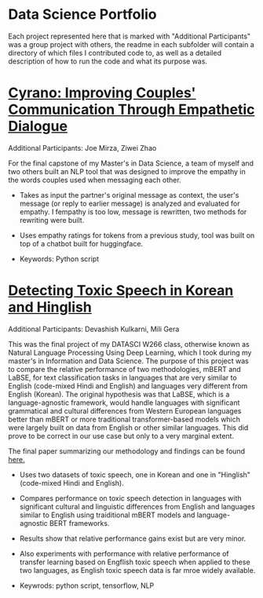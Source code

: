 # Data Science Portfolio
Each project represented here that is marked with "Additional Participants" was a group project with others, the readme in each subfolder will contain a directory of which files I contributed code to, as well as a detailed description of how to run the code and what its purpose was.

# [Cyrano: Improving Couples' Communication Through Empathetic Dialogue](https://github.com/jaredcdec/Data_Science_Example_Projects-Cyrano)
Additional Participants: Joe Mirza, Ziwei Zhao

For the final capstone of my Master's in Data Science, a team of myself and two others built an NLP tool that was designed to improve the empathy in the words couples used when messaging each other. 

- Takes as input the partner's original message as context, the user's message (or reply to earlier message) is analyzed and evaluated for empathy. I fempathy is too low, message is rewritten, two methods for rewriting were built. 

- Uses empathy ratings for tokens from a previous study, tool was built on top of a chatbot built for huggingface.

- Keywords: Python script

# [Detecting Toxic Speech in Korean and Hinglish](https://github.com/drkulkarni236/w266_finalproject)
Additional Participants: Devashish Kulkarni, Mili Gera

This was the final project of my DATASCI W266 class, otherwise known as Natural Language Processing Using Deep Learning, which I took during my master's in Information and Data Science. The purpose of this project was to compare the relative performance of two methodologies, mBERT and LaBSE, for text classification tasks in languages that are very similar to English (code-mixed Hindi and English) and languages very different from English (Korean). The original hypothesis was that LaBSE, which is a language-agnostic framework, would handle languages with significant grammatical and cultural differences from Western European languages better than mBERT or more traditional transformer-based models which were largely built on data from English or other similar languages. This did prove to be correct in our use case but only to a very marginal extent. 

The final paper summarizing our methodology and findings can be found [here.](https://github.com/drkulkarni236/w266_finalproject/blob/main/Hate%20Speech%20Detection%20in%20Hinglish%20and%20Korean%20Media.pdf)

- Uses two datasets of toxic speech, one in Korean and one in "Hinglish" (code-mixed Hindi and English). 

- Compares performance on toxic speech detection in languages with significant cultural and linguistic differences from English and languages similar to English using traiditional mBERT models and language-agnostic BERT frameworks.

- Results show that relative performance gains exist but are very minor.

- Also experiments with performance with relative performance of transfer learning based on Engflish toxic speech when applied to these two languages, as English toxic speech data is far mroe widely available.

- Keywrods: python script, tensorflow, NLP
